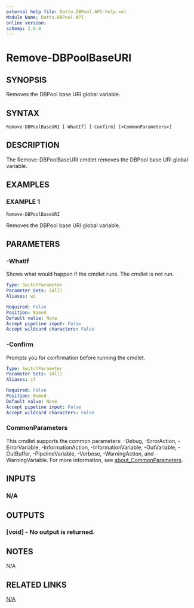 ```yaml
---
external help file: Datto.DBPool.API-help.xml
Module Name: Datto.DBPool.API
online version:
schema: 2.0.0
---
```


# Remove-DBPoolBaseURI

## SYNOPSIS
Removes the DBPool base URI global variable.

## SYNTAX

```
Remove-DBPoolBaseURI [-WhatIf] [-Confirm] [<CommonParameters>]
```

## DESCRIPTION
The Remove-DBPoolBaseURI cmdlet removes the DBPool base URI global variable.

## EXAMPLES

### EXAMPLE 1
```
Remove-DBPoolBaseURI
```

Removes the DBPool base URI global variable.

## PARAMETERS

### -WhatIf
Shows what would happen if the cmdlet runs.
The cmdlet is not run.

```yaml
Type: SwitchParameter
Parameter Sets: (All)
Aliases: wi

Required: False
Position: Named
Default value: None
Accept pipeline input: False
Accept wildcard characters: False
```

### -Confirm
Prompts you for confirmation before running the cmdlet.

```yaml
Type: SwitchParameter
Parameter Sets: (All)
Aliases: cf

Required: False
Position: Named
Default value: None
Accept pipeline input: False
Accept wildcard characters: False
```

### CommonParameters
This cmdlet supports the common parameters: -Debug, -ErrorAction, -ErrorVariable, -InformationAction, -InformationVariable, -OutVariable, -OutBuffer, -PipelineVariable, -Verbose, -WarningAction, and -WarningVariable. For more information, see [about_CommonParameters](http://go.microsoft.com/fwlink/?LinkID=113216).

## INPUTS

### N/A
## OUTPUTS

### [void] - No output is returned.
## NOTES
N/A

## RELATED LINKS

[N/A]()

